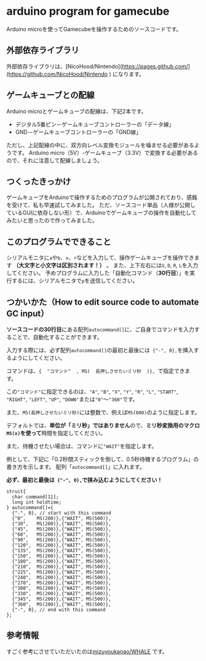 # arduino program for gamecube
Arduino microを使ってGamecubeを操作するためのソースコードです。

## 外部依存ライブラリ
外部依存ライブラリは、[NicoHood/Nintendo](https://pages.github.com/](https://github.com/NicoHood/Nintendo ) になります。

## ゲームキューブとの配線

Arduino microとゲームキューブの配線は、下記2本です。
 * デジタル5番ピン－ゲームキューブコントローラーの「データ線」
 * GND－ゲームキューブコントローラーの「GND線」

ただし、上記配線の中に、双方向レベル変換モジュールを噛ませる必要があるようです。
Arduino micro（5V）-ゲームキューブ（3.3V）で変換する必要があるので、それに注意して配線しましょう。

## つくったきっかけ
ゲームキューブをArduinoで操作するためのプログラムが公開されており、感銘を受けて、私も早速試してみました。
ただ、ソースコード単品（人様が公開しているGUIに依存しない形）で、Arduinoでゲームキューブの操作を自動化してみたいと思ったので作ってみました。


## このプログラムでできること
シリアルモニタに`a`や`b`、`x`、`r`などを入力して、操作ゲームキューブを操作できます **（大文字と小文字は区別されます！）** 。
また、上下左右には`U`, `D`, `R`, `L`を入力してください。
予めプログラムに入力した「自動化コマンド（**30行目**）」を実行するには、シリアルモニタで`p`を送信してください。

## つかいかた（How to edit source code to automate GC input）
**ソースコードの30行目**にある配列`autocommand[]`に、ご自身でコマンドを入力することで、自動化することができます。

入力する際には、必ず配列`autocommand[]`の最初と最後には` {"-", 0},`を挿入するようにしてください。

コマンドは、`{  "コマンド"  , MS(  長押しさせたいミリ秒  )}, `で指定できます。

この`"コマンド"`に指定できるのは、`"A"`, `"B"`, `"X"`, `"Y"`, `"R"`, `"L"`, `"START"`, `"RIGHT"`, `"LEFT"`, `"UP"`, `"DOWN"`または`"0"`～`"360"`です。

また、`MS(長押しさせたいミリ秒)`には整数で、例えば`MS(800)`のように指定します。

デフォルトでは、**単位が「ミリ秒」ではありません**ので、**ミリ秒変換用のマクロ`MS(x)`を使って**時間を指定してください。


また、待機させたい場合は、コマンドに`"WAIT"`を指定します。

例として、下記に「0.2秒間スティックを倒して、0.5秒待機するプログラム」の書き方を示します。
配列「`autocommand[]`」に入れます。

**必ず、最初と最後は`  {"-", 0}, `で挟み込むようにしてください！**

```
struct{
  char command[11];
  long int holdtime;
} autocommand[]={
  {"-", 0}, // start with this command
  {"0",    MS(200)},{"WAIT", MS(500)},
  {"30",   MS(200)},{"WAIT", MS(500)},
  {"45",   MS(200)},{"WAIT", MS(500)},
  {"60",   MS(200)},{"WAIT", MS(500)},
  {"90",   MS(200)},{"WAIT", MS(500)},
  {"120",  MS(200)},{"WAIT", MS(500)},
  {"135",  MS(200)},{"WAIT", MS(500)},
  {"150",  MS(200)},{"WAIT", MS(500)},
  {"180",  MS(200)},{"WAIT", MS(500)},
  {"210",  MS(200)},{"WAIT", MS(500)},
  {"225",  MS(200)},{"WAIT", MS(500)},
  {"240",  MS(200)},{"WAIT", MS(500)},
  {"270",  MS(200)},{"WAIT", MS(500)},
  {"300",  MS(200)},{"WAIT", MS(500)},
  {"330",  MS(200)},{"WAIT", MS(500)},
  {"345",  MS(200)},{"WAIT", MS(500)},
  {"360",  MS(200)},{"WAIT", MS(500)},
  {"-", 0}, // end with this command
};
```

## 参考情報
すごく参考にさせていただいたのは[mizuyoukanao/WHALE](https://github.com/mizuyoukanao/WHALE ) です。
